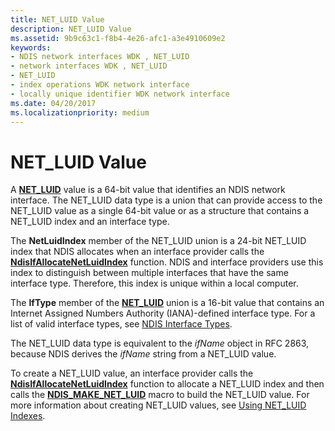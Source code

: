 ```yaml
---
title: NET_LUID Value
description: NET_LUID Value
ms.assetid: 9b9c63c1-f8b4-4e26-afc1-a3e4910609e2
keywords:
- NDIS network interfaces WDK , NET_LUID
- network interfaces WDK , NET_LUID
- NET_LUID
- index operations WDK network interface
- locally unique identifier WDK network interface
ms.date: 04/20/2017
ms.localizationpriority: medium
---
```


# NET\_LUID Value





A [**NET\_LUID**](/windows/desktop/api/ifdef/ns-ifdef-net_luid_lh) value is a 64-bit value that identifies an NDIS network interface. The NET\_LUID data type is a union that can provide access to the NET\_LUID value as a single 64-bit value or as a structure that contains a NET\_LUID index and an interface type.

The **NetLuidIndex** member of the NET\_LUID union is a 24-bit NET\_LUID index that NDIS allocates when an interface provider calls the [**NdisIfAllocateNetLuidIndex**](/windows-hardware/drivers/ddi/ndis/nf-ndis-ndisifallocatenetluidindex) function. NDIS and interface providers use this index to distinguish between multiple interfaces that have the same interface type. Therefore, this index is unique within a local computer.

The **IfType** member of the [**NET\_LUID**](/windows/desktop/api/ifdef/ns-ifdef-net_luid_lh) union is a 16-bit value that contains an Internet Assigned Numbers Authority (IANA)-defined interface type. For a list of valid interface types, see [NDIS Interface Types](./ndis-interface-types.md).

The NET\_LUID data type is equivalent to the *ifName* object in RFC 2863, because NDIS derives the *ifName* string from a NET\_LUID value.

To create a NET\_LUID value, an interface provider calls the [**NdisIfAllocateNetLuidIndex**](/windows-hardware/drivers/ddi/ndis/nf-ndis-ndisifallocatenetluidindex) function to allocate a NET\_LUID index and then calls the [**NDIS\_MAKE\_NET\_LUID**](/windows-hardware/drivers/ddi/ntddndis/nf-ntddndis-ndis_make_net_luid) macro to build the NET\_LUID value. For more information about creating NET\_LUID values, see [Using NET\_LUID Indexes](using-a-net-luid-index.md).

 

